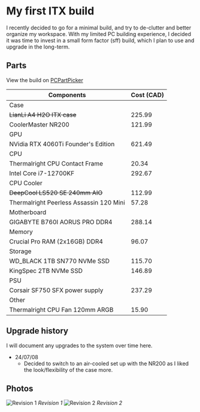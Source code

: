 # My first ITX build

I recently decided to go for a minimal build, and try to de-clutter and better organize my workspace. With my limited PC building experience, I decided it was time to invest in a small form factor (sff) build, which I plan to use and upgrade in the long-term.

## Parts

View the build on [PCPartPicker](https://pcpartpicker.com/list/6tfjTY)

| Components                          | Cost (CAD) |
|-------------------------------------|------------|
| Case        ||
| ~~LianLi A4 H2O ITX case~~              | 225.99 |
| CoolerMaster NR200                      | 121.99 |
| GPU         ||
| NVidia RTX 4060Ti Founder's Edition     | 621.49 |
| CPU         ||
| Thermalright CPU Contact Frame          | 20.34  |
| Intel Core i7-12700KF                   | 292.67 |
| CPU Cooler  ||
| ~~DeepCool LS520 SE 240mm AIO~~         | 112.99 |
| Thermalright Peerless Assassin 120 Mini | 57.28  |
| Motherboard ||
| GIGABYTE B760I AORUS PRO DDR4           | 288.14 |
| Memory      ||
| Crucial Pro RAM (2x16GB) DDR4           | 96.07  |
| Storage     ||
| WD_BLACK 1TB SN770 NVMe SSD             | 115.70 |
| KingSpec 2TB NVMe SSD                   | 146.89 |
| PSU         ||
| Corsair SF750 SFX power supply          | 237.29 |
| Other       ||
| Thermalright CPU Fan 120mm ARGB         | 15.90  |

## Upgrade history

I will document any upgrades to the system over time here.

- 24/07/08
  - Decided to switch to an air-cooled set up with the NR200 as I liked the look/flexibility of the case more.

## Photos

![Revision 1](https://res.cloudinary.com/drwjkxxud/image/upload/v1721089309/itx_build_dpucum.jpg)
*Revision 1*
![Revision 2](https://res.cloudinary.com/drwjkxxud/image/upload/v1721106959/IMG_5789_jhqmhz.jpg)
*Revision 2*
